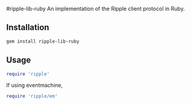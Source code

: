 #ripple-lib-ruby
An implementation of the Ripple client protocol in Ruby.

## Installation
```sh
gem install ripple-lib-ruby
```

## Usage
```ruby
require 'ripple'
```
If using eventmachine,
```ruby
require 'ripple/em'
```
